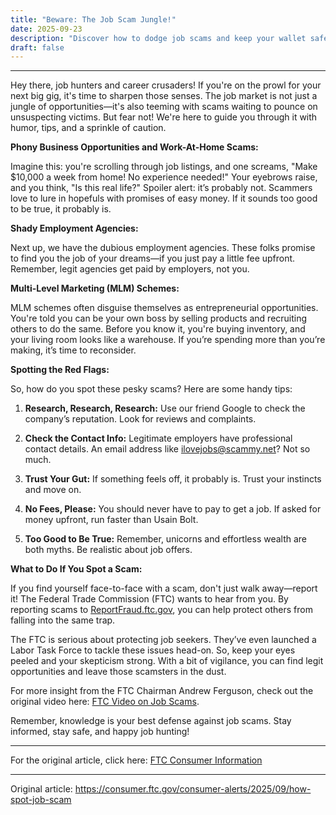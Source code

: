 ```yaml
---
title: "Beware: The Job Scam Jungle!"
date: 2025-09-23
description: "Discover how to dodge job scams and keep your wallet safe in the wild world of employment opportunities."
draft: false
---
```


---

Hey there, job hunters and career crusaders! If you're on the prowl for your next big gig, it's time to sharpen those senses. The job market is not just a jungle of opportunities—it's also teeming with scams waiting to pounce on unsuspecting victims. But fear not! We're here to guide you through it with humor, tips, and a sprinkle of caution.

**Phony Business Opportunities and Work-At-Home Scams:**

Imagine this: you're scrolling through job listings, and one screams, "Make $10,000 a week from home! No experience needed!" Your eyebrows raise, and you think, "Is this real life?" Spoiler alert: it’s probably not. Scammers love to lure in hopefuls with promises of easy money. If it sounds too good to be true, it probably is.

**Shady Employment Agencies:**

Next up, we have the dubious employment agencies. These folks promise to find you the job of your dreams—if you just pay a little fee upfront. Remember, legit agencies get paid by employers, not you.

**Multi-Level Marketing (MLM) Schemes:**

MLM schemes often disguise themselves as entrepreneurial opportunities. You're told you can be your own boss by selling products and recruiting others to do the same. Before you know it, you're buying inventory, and your living room looks like a warehouse. If you’re spending more than you’re making, it’s time to reconsider.

**Spotting the Red Flags:**

So, how do you spot these pesky scams? Here are some handy tips:

1. **Research, Research, Research:** Use our friend Google to check the company’s reputation. Look for reviews and complaints.

2. **Check the Contact Info:** Legitimate employers have professional contact details. An email address like ilovejobs@scammy.net? Not so much.

3. **Trust Your Gut:** If something feels off, it probably is. Trust your instincts and move on.

4. **No Fees, Please:** You should never have to pay to get a job. If asked for money upfront, run faster than Usain Bolt.

5. **Too Good to Be True:** Remember, unicorns and effortless wealth are both myths. Be realistic about job offers.

**What to Do If You Spot a Scam:**

If you find yourself face-to-face with a scam, don't just walk away—report it! The Federal Trade Commission (FTC) wants to hear from you. By reporting scams to [ReportFraud.ftc.gov](https://ReportFraud.ftc.gov), you can help protect others from falling into the same trap.

The FTC is serious about protecting job seekers. They’ve even launched a Labor Task Force to tackle these issues head-on. So, keep your eyes peeled and your skepticism strong. With a bit of vigilance, you can find legit opportunities and leave those scamsters in the dust.

For more insight from the FTC Chairman Andrew Ferguson, check out the original video here: [FTC Video on Job Scams](https://www.ftc.gov).

Remember, knowledge is your best defense against job scams. Stay informed, stay safe, and happy job hunting!

---

For the original article, click here: [FTC Consumer Information](https://www.consumer.ftc.gov)

---
Original article: https://consumer.ftc.gov/consumer-alerts/2025/09/how-spot-job-scam